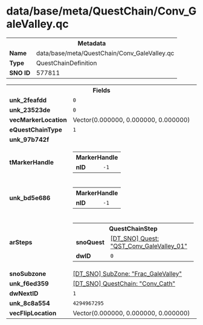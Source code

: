 <h1>data/base/meta/QuestChain/Conv_GaleValley.qc</h1><table><tr><th colspan="100%">Metadata</th></tr><tr><td><b>Name</b></td><td>data/base/meta/QuestChain/Conv_GaleValley.qc</td></tr><tr><td><b>Type</b></td><td>QuestChainDefinition</td></tr><tr><td><b>SNO ID</b></td><td>577811</td></tr></table>

<table><tr><th colspan="100%">Fields</th></tr><tr><td><b>unk_2feafdd</b></td><td><code>0</code></td></tr><tr><td><b>unk_23523de</b></td><td><code>0</code></td></tr><tr><td><b>vecMarkerLocation</b></td><td>Vector(0.000000, 0.000000, 0.000000)</td></tr><tr><td><b>eQuestChainType</b></td><td><code>1</code></td></tr><tr><td><b>unk_97b742f</b></td><td></td></tr><tr><td><b>tMarkerHandle</b></td><td><table><tr><th colspan="100%">MarkerHandle</th></tr><tr><td><b>nID</b></td><td><code>-1</code></td></tr></table>

</td></tr><tr><td><b>unk_bd5e686</b></td><td><table><tr><th colspan="100%">MarkerHandle</th></tr><tr><td><b>nID</b></td><td><code>-1</code></td></tr></table>

</td></tr><tr><td><b>arSteps</b></td><td><table><tr><th colspan="100%">QuestChainStep</th></tr><tr><td><b>snoQuest</b></td><td><a href="..\Quest\QST_Conv_GaleValley_01.qst.md">[DT_SNO] Quest: "QST_Conv_GaleValley_01"</a></td></tr><tr><td><b>dwID</b></td><td><code>0</code></td></tr></table>


</td></tr><tr><td><b>snoSubzone</b></td><td><a href="..\Subzone\Frac_GaleValley.sbz.md">[DT_SNO] SubZone: "Frac_GaleValley"</a></td></tr><tr><td><b>unk_f6ed359</b></td><td><a href="Conv_Cath.qc.md">[DT_SNO] QuestChain: "Conv_Cath"</a>
</td></tr><tr><td><b>dwNextID</b></td><td><code>1</code></td></tr><tr><td><b>unk_8c8a554</b></td><td><code>4294967295</code></td></tr><tr><td><b>vecFlipLocation</b></td><td>Vector(0.000000, 0.000000, 0.000000)</td></tr></table>

